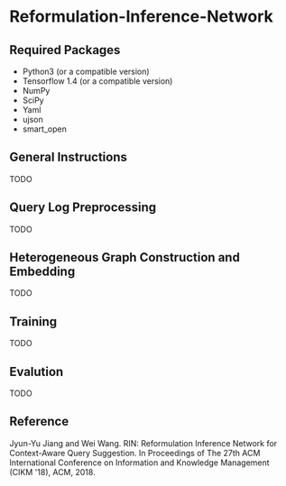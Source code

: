 # Reformulation-Inference-Network

## Required Packages

* Python3 (or a compatible version)
* Tensorflow 1.4 (or a compatible version)
* NumPy
* SciPy
* Yaml
* ujson
* smart_open

## General Instructions

TODO

## Query Log Preprocessing

TODO

## Heterogeneous Graph Construction and Embedding

TODO

## Training 

TODO

## Evalution

TODO

## Reference 

Jyun-Yu Jiang and Wei Wang. RIN: Reformulation Inference Network for Context-Aware Query Suggestion. In Proceedings of The 27th ACM International Conference on Information and Knowledge Management (CIKM '18), ACM, 2018.
